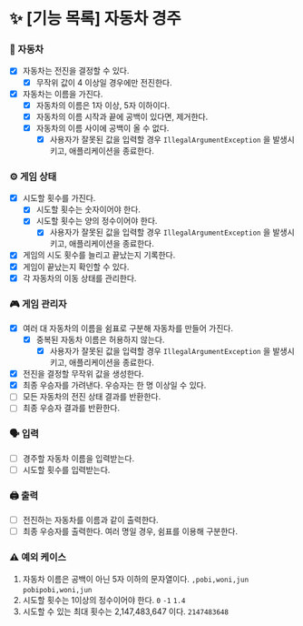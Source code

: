 # ✨ [기능 목록] 자동차 경주

### 🚗 자동차

- [x] 자동차는 전진을 결정할 수 있다.
    - [x] 무작위 값이 4 이상일 경우에만 전진한다.
- [x] 자동차는 이름을 가진다.
    - [x] 자동차의 이름은 1자 이상, 5자 이하이다.
    - [x] 자동차의 이름 시작과 끝에 공백이 있다면, 제거한다.
    - [x] 자동차의 이름 사이에 공백이 올 수 없다.
        - [x] 사용자가 잘못된 값을 입력할 경우 `IllegalArgumentException` 을 발생시키고, 애플리케이션을 종료한다.

### ⚙️ 게임 상태

- [x] 시도할 횟수를 가진다.
    - [x] 시도할 횟수는 숫자이어야 한다.
    - [x] 시도할 횟수는 양의 정수이어야 한다.
        - [x] 사용자가 잘못된 값을 입력할 경우 `IllegalArgumentException` 을 발생시키고, 애플리케이션을 종료한다.
- [x] 게임의 시도 횟수를 늘리고 끝났는지 기록한다.
- [x] 게임이 끝났는지 확인할 수 있다.
- [x] 각 자동차의 이동 상태를 관리한다.

### 🎮 게임 관리자

- [x] 여러 대 자동차의 이름을 쉼표로 구분해 자동차를 만들어 가진다.
    - [x] 중복된 자동차 이름은 허용하지 않는다.
        - [x] 사용자가 잘못된 값을 입력할 경우 `IllegalArgumentException` 을 발생시키고, 애플리케이션을 종료한다.
- [x] 전진을 결정할 무작위 값을 생성한다.
- [x] 최종 우승자를 가려낸다. 우승자는 한 명 이상일 수 있다.
- [ ] 모든 자동차의 전진 상태 결과를 반환한다.
- [ ] 최종 우승자 결과를 반환한다.

### 🗣️ 입력

- [ ] 경주할 자동차 이름을 입력받는다.
- [ ] 시도할 횟수를 입력받는다.

### 🖨 출력

- [ ] 전진하는 자동차를 이름과 같이 출력한다.
- [ ] 최종 우승자를 출력한다. 여러 명일 경우, 쉼표를 이용해 구분한다.

### ⚠️ 예외 케이스

1. 자동차 이름은 공백이 아닌 5자 이하의 문자열이다.
   `,pobi,woni,jun`
   `pobipobi,woni,jun`
2. 시도할 횟수는 1이상의 정수이어야 한다.
   `0`
   `-1`
   `1.4`
3. 시도할 수 있는 최대 횟수는 2,147,483,647 이다.
   `2147483648`